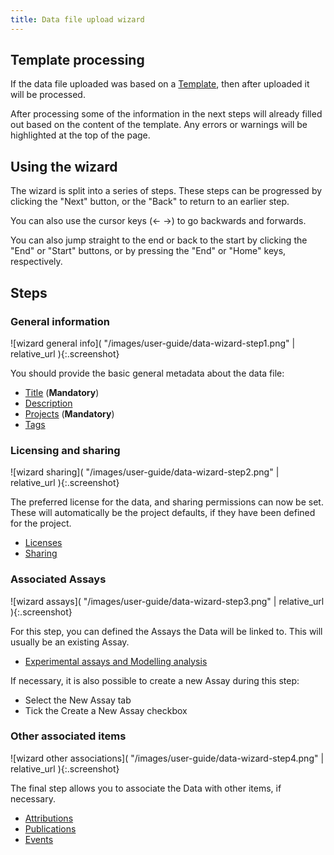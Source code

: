 ```yaml
---
title: Data file upload wizard
---
```



## Template processing

If the data file uploaded was based on a [Template](templates/master-v1.html), then after uploaded it will be processed.

After processing some of the information in the next steps will already filled out based on the content of the template. Any errors or warnings will
be highlighted at the top of the page.

## Using the wizard

The wizard is split into a series of steps. These steps can be progressed by clicking the "Next" button, or the "Back" to return to an earlier step.

You can also use the cursor keys (&larr; &rarr;) to go backwards and forwards.

You can also jump straight to the end or back to the start by clicking the "End" or "Start" buttons, or by pressing the "End" or "Home" keys, respectively.


## Steps

### General information

![wizard general info]( "/images/user-guide/data-wizard-step1.png" | relative_url ){:.screenshot}

You should provide the basic general metadata about the data file:

* [Title](general-attributes#title) (**Mandatory**)
* [Description](general-attributes#description)
* [Projects](general-attributes#projects) (**Mandatory**)
* [Tags](general-attributes#tags)

### Licensing and sharing

![wizard sharing]( "/images/user-guide/data-wizard-step2.png" | relative_url ){:.screenshot}

The preferred license for the data, and sharing permissions can now be set. These will automatically be the project defaults, if they have been defined for the project.

* [Licenses](licenses)
* [Sharing](general-attributes#sharing)

### Associated Assays

![wizard assays]( "/images/user-guide/data-wizard-step3.png" | relative_url ){:.screenshot}

For this step, you can defined the Assays the Data will be linked to. This will usually be an existing Assay.

* [Experimental assays and Modelling analysis](general-attributes#experimental-assays-and-modelling-analysis)

If necessary, it is also possible to create a new Assay during this step:

  * Select the New Assay tab
  * Tick the Create a New Assay checkbox

### Other associated items

![wizard other associations]( "/images/user-guide/data-wizard-step4.png" | relative_url ){:.screenshot}

The final step allows you to associate the Data with other items, if necessary.

* [Attributions](general-attributes#attributions)
* [Publications](general-attributes#publications)
* [Events](general-attributes#events)



